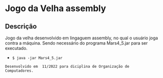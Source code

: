 # Jogo da Velha assembly

## Descrição

Jogo da velha desenvolvido em lingaguem assembly, no qual o usuário joga contra a máquina. Sendo necessário do programa Mars4_5.jar para ser executado.

- `$ java -jar Mars4_5.jar` 

```
Desenvolvido em  11/2022 para diciplina de Organização de Computadores.
```

